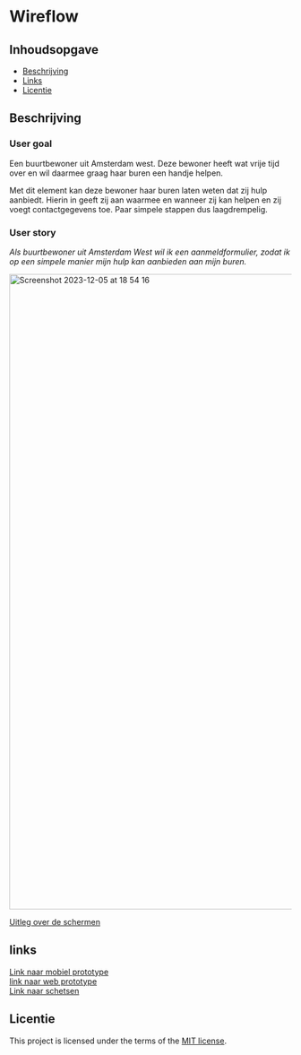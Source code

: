 # Wireflow 

## Inhoudsopgave

 * [Beschrijving](#Beschrijving)
  * [Links](#Links)
  * [Licentie](#licentie)

## Beschrijving

### User goal
Een buurtbewoner uit Amsterdam west. Deze bewoner heeft wat vrije tijd over en wil daarmee graag haar buren een handje helpen.

Met dit element kan deze bewoner haar buren laten weten dat zij hulp aanbiedt. Hierin in geeft zij aan waarmee en wanneer zij kan helpen en zij voegt contactgegevens toe. Paar simpele stappen dus laagdrempelig.
### User story
_Als buurtbewoner uit Amsterdam West wil ik een aanmeldformulier, zodat ik op een simpele manier mijn hulp kan aanbieden aan mijn buren._

<img width="1134" alt="Screenshot 2023-12-05 at 18 54 16" src="https://github.com/xxdaniquee/fix-the-flow-wireflow/assets/128936068/3333ba8c-eb16-440a-9834-3cde9992d9c0">

[Uitleg over de schermen](https://github.com/xxdaniquee/fix-the-flow-wireflow/wiki/2.-Ontwerpen#scherm-1)

## links
[Link naar mobiel prototype](https://www.figma.com/proto/9WtpMw2zPXViThyCo1yana/Sprint-5-%7C-Fix-the-flow?type=design&node-id=18-2&t=tcfGAZsa88oE1Zuf-1&scaling=scale-down&page-id=0%3A1&starting-point-node-id=18%3A2&mode=design)<br>
[link naar web prototype](https://www.figma.com/proto/9IJdfo5zhjnjydVqdJeJ35/Sprint-5-%7C-Fix-the-flow-%7C-Web?page-id=0%3A1&type=design&node-id=1-2&viewport=277%2C468%2C0.13&t=b2v0TiWqw4mWVrSk-1&scaling=scale-down&starting-point-node-id=1%3A2&mode=design) <br>
[Link naar schetsen](https://github.com/xxdaniquee/fix-the-flow-wireflow/wiki/2.-Ontwerpen)



## Licentie

This project is licensed under the terms of the [MIT license](./LICENSE).
